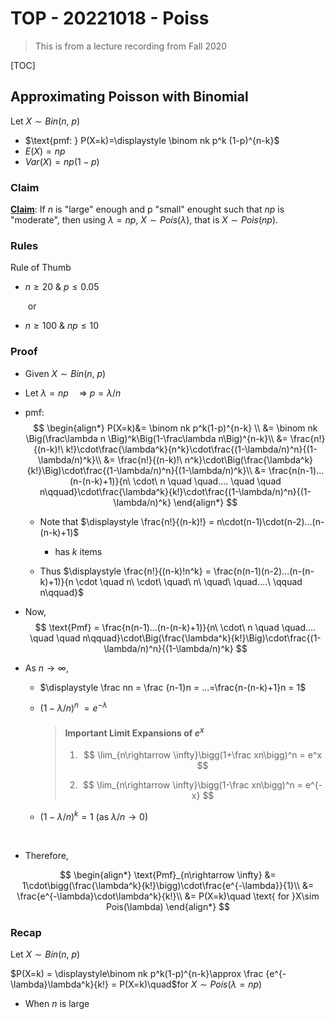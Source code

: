 # TOP - 20221018 - Poiss

> This is from a lecture recording from Fall 2020

[TOC]

## Approximating Poisson with Binomial

Let $X\sim Bin(n,\ p)$

* $\text{pmf: } P(X=k)=\displaystyle \binom nk p^k (1-p)^{n-k}$
* $E(X) = np$
* $Var(X) = np(1-p)$

### Claim

<u>**Claim**</u>: If $n$ is "large" enough and p "small" enought such that $np$ is "moderate", then using $\lambda = np$, $X\sim Pois(\lambda)$, that is $X\sim Pois(np)$.

### Rules

Rule of Thumb

* $n\ge 20$  &  $p\le 0.05$

    ​             or

* $n\ge 100$  &  $np\le 10$

### Proof


* Given $X\sim Bin(n,\ p)$

* Let $\lambda = np\quad \Rightarrow\  p = \lambda/n$


* $\text{pmf: }$  
    $$
    \begin{align*}
    P(X=k)&= \binom nk p^k(1-p)^{n-k} \\
    &= \binom nk \Big(\frac\lambda n \Big)^k\Big(1-\frac\lambda n\Big)^{n-k}\\
    &= \frac{n!}{(n-k)!\ k!}\cdot\frac{\lambda^k}{n^k}\cdot\frac{(1-\lambda/n)^n}{(1-\lambda/n)^k}\\
    &= \frac{n!}{(n-k)!\ n^k}\cdot\Big(\frac{\lambda^k}{k!}\Big)\cdot\frac{(1-\lambda/n)^n}{(1-\lambda/n)^k}\\
    &= \frac{n(n-1)...(n-(n-k)+1)}{n\  \cdot\   n \quad  \quad.... \quad \quad n\qquad}\cdot\frac{\lambda^k}{k!}\cdot\frac{(1-\lambda/n)^n}{(1-\lambda/n)^k}
    \end{align*}
    $$
    
    
    * Note that $\displaystyle \frac{n!}{(n-k)!} = n\cdot(n-1)\cdot(n-2)...(n-(n-k)+1)$
    
        * has $k$ items
    * Thus $\displaystyle \frac{n!}{(n-k)!n^k} = \frac{n(n-1)(n-2)...(n-(n-k)+1)}{n \cdot \quad n\  \cdot\ \quad\ n\ \quad\ \quad....\ \qquad n\qquad}$
    
    
    
* Now, 
    $$
    \text{Pmf} = \frac{n(n-1)...(n-(n-k)+1)}{n\  \cdot\   n \quad  \quad.... \quad \quad n\qquad}\cdot\Big(\frac{\lambda^k}{k!}\Big)\cdot\frac{(1-\lambda/n)^n}{(1-\lambda/n)^k}
    $$

* As $n\rightarrow \infty$, 
    * $\displaystyle \frac nn = \frac {n-1}n = ...=\frac{n-(n-k)+1}n = 1$
    * $(1-\lambda /n)^n \  = e^{-\lambda}$
    
        > #### Important Limit Expansions of $e^x$
        >
        > 1. $$
        >     \lim_{n\rightarrow \infty}\bigg(1+\frac xn\bigg)^n = e^x
        >     $$
        >
        > 2. $$
        >     \lim_{n\rightarrow \infty}\bigg(1-\frac xn\bigg)^n = e^{-x}
        >     $$
    
    * $(1-\lambda/n)^k=1$    $(\text{as }\lambda/n \rightarrow 0)$


​    

* Therefore,

$$
\begin{align*}
\text{Pmf}_{n\rightarrow \infty} &= 1\cdot\bigg(\frac{\lambda^k}{k!}\bigg)\cdot\frac{e^{-\lambda}}{1}\\
&= \frac{e^{-\lambda}\cdot\lambda^k}{k!}\\
&= P(X=k)\quad \text{ for }X\sim Pois(\lambda)
\end{align*}
$$

### Recap

Let $X\sim Bin(n,\ p)$

$P(X=k) = \displaystyle\binom nk p^k(1-p)^{n-k}\approx \frac {e^{-\lambda}\lambda^k}{k!} = P(X=k)\quad$for $X\sim Pois(\lambda = np)$

* When $n$ is large